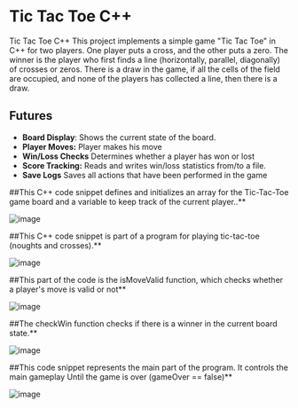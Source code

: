 # Tic Tac Toe C++
Tic Tac Toe C++
This project implements a simple game "Tic Tac Toe" in C++ for two players. One player puts a cross, and the other puts a zero. The winner is the player who first finds a line (horizontally, parallel, diagonally) of crosses or zeros. There is a draw in the game, if all the cells of the field are occupied, and none of the players has collected a line, then there is a draw.
## Futures 
- **Board Display**: Shows the current state of the board.
- **Player Moves:** Player makes his move
- **Win/Loss Checks** Determines whether a player has won or lost
- **Score Tracking:** Reads and writes win/loss statistics from/to a file.
- **Save Logs** Saves all actions that have been performed in the game


##This C++ code snippet defines and initializes an array for the Tic-Tac-Toe game board and a variable to keep track of the current player..**

![image](https://github.com/sasha1690/praktika/assets/172260084/b00723c9-a564-4e10-8213-215036faf522)

##This C++ code snippet is part of a program for playing tic-tac-toe (noughts and crosses).**

![image](https://github.com/sasha1690/praktika/assets/172260084/4dcd93ca-eb2a-46ee-ae92-d4b5d1a05dd2)

##This part of the code is the isMoveValid function, which checks whether a player's move is valid or not**

![image](https://github.com/sasha1690/praktika/assets/172260084/2084ea07-2d88-4b3c-aaab-4cf2429706f5)

##The checkWin function checks if there is a winner in the current board state.**

![image](https://github.com/sasha1690/praktika/assets/172260084/0917f9aa-45b1-4e78-aa5b-27caf84930bf)

##This code snippet represents the main part of the program. It controls the main gameplay Until the game is over (gameOver == false)**

![image](https://github.com/sasha1690/praktika/assets/172260084/059952a0-bb98-466a-a2f9-6c9e61d7742e)

